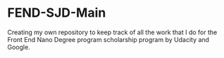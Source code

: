 # FEND-SJD-Main
Creating my own repository to keep track of all the work that I do for the Front End Nano Degree program scholarship program by Udacity and Google.
